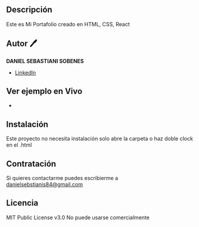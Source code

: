 ## Descripción
Este es Mi Portafolio creado en HTML, CSS, React

## Autor 🖊️
**DANIEL SEBASTIANI SOBENES**

* [LinkedIn](www.linkedin.com/in/danielsebastianis/)


## Ver ejemplo en Vivo
- []()

## Instalación
Este proyecto no necesita instalación solo abre la carpeta o haz doble clock en el .html

## Contratación
Si quieres contactarme puedes escribierme a danielsebstianis84@gmail.com


## Licencia
MIT Public License v3.0
No puede usarse comercialmente
